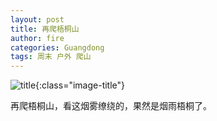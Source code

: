 ```yaml
---
layout: post
title: 再爬梧桐山
author: fire
categories: Guangdong 
tags: 周末 户外 爬山
---
```


![title](//image.sideproject.cn/titles/title_020.jpg){:class="image-title"}

再爬梧桐山，看这烟雾缭绕的，果然是烟雨梧桐了。

